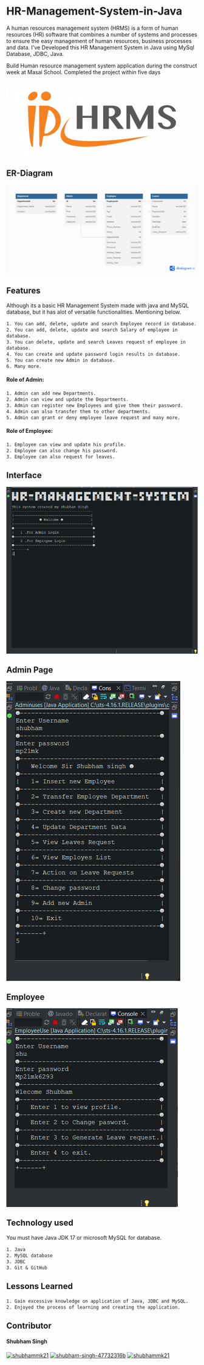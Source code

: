 
# HR-Management-System-in-Java

A human resources management system (HRMS) is a form of human resources (HR) software that combines a number of systems and processes to ensure the easy management of human resources, business processes and data. I've Developed this HR Management System in Java using MySql Database, JDBC, Java.

Build Human resource management system application during the construct week at Masai School. Completed the project within five days

<p><img align="center" src="269-2692712_join-us-human-resource-management-system.png" alt="shubhammk21" /></p>

ER-Diagram
---------------

<p><img align="center" src="Human_Resource_management_system\Untitled.png" alt="shubhammk21" /></p>


Features
---------------------
Although its a basic HR Management System made with java and MySQL database, but it has alot of versatile functionalities. Mentioning below.

    1. You can add, delete, update and search Employee record in database.
    2. You can add, delete, update and search Salary of employee in database.
    3. You can delete, update and search Leaves request of employee in database.
    4. You can create and update password login results in database.
    5. You can create new Admin in database.
    6. Many more.

<h4>Role of Admin:</h4>

    1. Admin can add new Departments.
    2. Admin can view and update the Departments.
    3. Admin can register new Employees and give them their password.
    4. Admin can also transfer them to other departments.
    5. Admin can grant or deny employee leave request and many more.


 <h4>Role of Employee:</h4>
 
    1. Employee can view and update his profile.
    2. Employee can also change his password.
    3. Employee can also request for leaves.

Interface
---------------

<p><img align="center" src="Screenshot (341).png" alt="shubhammk21" /></p>

Admin Page
--------------------

<p><img align="center" src="Screenshot (340).png" alt="shubhammk21" /></p>


Employee
--------------

<p><img align="center" src="Screenshot (343).png" alt="shubhammk21" /></p>


Technology used
-------------------------------

You must have Java JDK 17 or microsoft MySQL
for database.

    1. Java
    2. MySQL database
    3. JDBC
    3. Git & GitHub


Lessons Learned
-----------------------------

    1. Gain excessive knowledge on application of Java, JDBC and MySQL.
    2. Enjoyed the process of learning and creating the application.


Contributor
----------------------------

<h4>Shubham Singh</h4>

<a href="https://twitter.com/shubhammk21" target="blank"><img align="center" src="https://raw.githubusercontent.com/rahuldkjain/github-profile-readme-generator/master/src/images/icons/Social/twitter.svg" alt="shubhammk21" height="30" width="40" /></a>
<a href="https://linkedin.com/in/shubham-singh-47732316b" target="blank"><img align="center" src="https://raw.githubusercontent.com/rahuldkjain/github-profile-readme-generator/master/src/images/icons/Social/linked-in-alt.svg" alt="shubham-singh-47732316b" height="30" width="40" /></a>
<a href="https://www.leetcode.com/shubhammk21" target="blank"><img align="center" src="https://raw.githubusercontent.com/rahuldkjain/github-profile-readme-generator/master/src/images/icons/Social/leet-code.svg" alt="shubhammk21" height="30" width="40" /></a>
</p>

